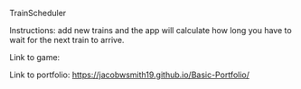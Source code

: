 TrainScheduler

Instructions: add new trains and the app will calculate how long you have to wait for the next train to arrive.

Link to game: 

Link to portfolio: https://jacobwsmith19.github.io/Basic-Portfolio/
